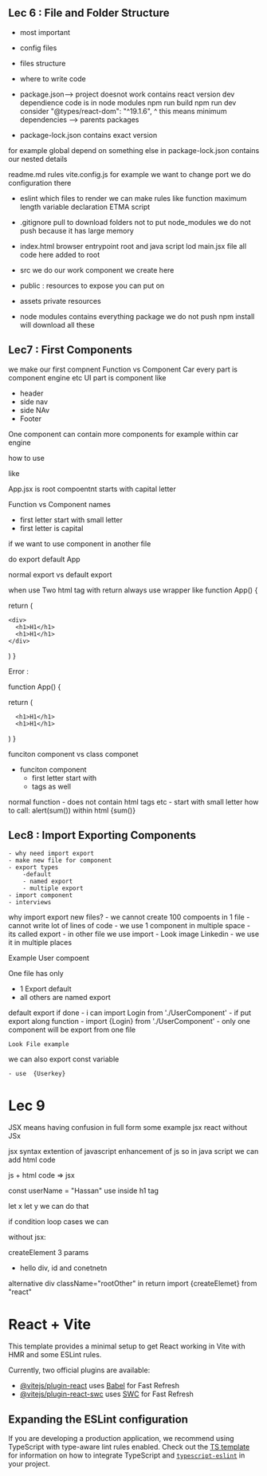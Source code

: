 
## Lec 6 : File and Folder Structure
- most important
- config files
- files structure
- where to write code

- package.json--> project doesnot work contains
react version 
dev dependience code is in node modules
npm run build 
npm run dev 
consider
"@types/react-dom": "^19.1.6",
^ this means minimum
dependencies --> parents packages



- package-lock.json
contains exact version

for example global depend on something else in package-lock.json contains our nested details

readme.md
rules
vite.config.js
for example we want to change port
we do configuration there

- eslint
which files to render  we can make rules like function maximum length
variable declaration
ETMA script

- .gitignore
pull to download
folders not to put
node_modules we do not push because it has large memory

- index.html browser entrypoint
root and java script lod main.jsx file all code here added to root 

- src we do our work
component we create here

- public : resources to expose 
you can put on 
- assets private resources

- node modules contains everything
package
we do not push
npm install will download all these

## Lec7 : First Components
we make our first compnent
Function vs Component
Car every part is component engine etc
UI part is component like 
- header
- side nav
- side NAv
- Footer

One component can contain more components
for example within car engine

how to use

like
<Component/>

App.jsx is root compoentnt
starts with capital letter

Function vs Component names
 - first letter start with small letter
 - first letter is capital

if we want to use component in another file

do 
export default App

normal export vs default export

when use Two html tag with return
always use wrapper
like
function App() {

  return (
   

    <div>
      <h1>H1</h1>
      <h1>H1</h1>
    </div>
  )
}

Error :

function App() {

  return (
   


      <h1>H1</h1>
      <h1>H1</h1>

  )
}

funciton component vs class componet

- funciton component
    - first letter start with
    - tags as well

normal function
    - does not contain html tags etc
    - start with small letter 
how to call:
    alert(sum())
    within html {sum()}

## Lec8 : Import Exporting Components

    - why need import export
    - make new file for component
    - export types
        -default
        - named export
        - multiple export
    - import component
    - interviews

why import export new files?
    - we cannot create 100 compoents in 1 file
    - cannot write lot of lines of code
    - we use 1 component in multiple space
        - its called export
    - in other file we use import
    - Look image Linkedin
        - we use it in multiple places
 
 Example
  User compoent

One file has only
  - 1 Export default
  - all others are named export  

default export if done
    - i can import Login from './UserComponent'
    - if put export along function 
        - import {Login} from './UserComponent'
    - only one component will be export from one file

    Look File example

we can also export const variable

    - use  {Userkey}

# Lec 9

JSX means having confusion in full form
some example jsx
react without JSx

jsx syntax extention of javascript
enhancement of js so in java script we can add html code

js + html code => jsx

const userName = "Hassan"
use inside h1 tag

let x
let y we can do that

if condition
loop cases we can

without jsx:

createElement 3 params
- hello div, id and conetnetn

alternative
div className="rootOther" in return
import {createElemet} from "react"



# React + Vite

This template provides a minimal setup to get React working in Vite with HMR and some ESLint rules.

Currently, two official plugins are available:

- [@vitejs/plugin-react](https://github.com/vitejs/vite-plugin-react/blob/main/packages/plugin-react) uses [Babel](https://babeljs.io/) for Fast Refresh
- [@vitejs/plugin-react-swc](https://github.com/vitejs/vite-plugin-react/blob/main/packages/plugin-react-swc) uses [SWC](https://swc.rs/) for Fast Refresh

## Expanding the ESLint configuration

If you are developing a production application, we recommend using TypeScript with type-aware lint rules enabled. Check out the [TS template](https://github.com/vitejs/vite/tree/main/packages/create-vite/template-react-ts) for information on how to integrate TypeScript and [`typescript-eslint`](https://typescript-eslint.io) in your project.
